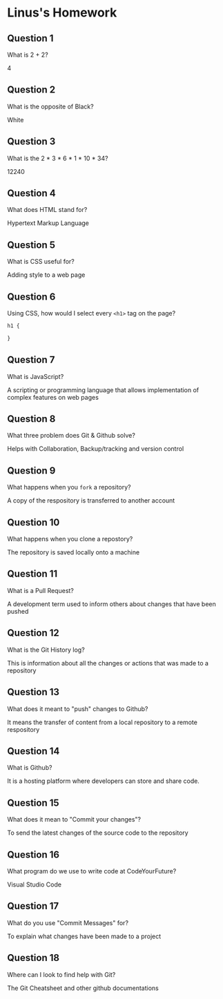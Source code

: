 # Linus's Homework

## Question 1

What is 2 + 2?

4

## Question 2

What is the opposite of Black?

White

## Question 3

What is the  2 * 3 * 6 * 1 * 10 * 34?

12240

## Question 4 

What does HTML stand for?

Hypertext Markup Language

## Question 5

What is CSS useful for?

Adding style to a web page

## Question 6

Using CSS, how would I select every `<h1>` tag on the page?

```css
h1 {

}
```

## Question 7

What is JavaScript?

A scripting or programming language that allows implementation of complex features on web pages

## Question 8

What three problem does Git & Github solve?

Helps with Collaboration, Backup/tracking and version control

## Question 9

What happens when you `fork` a repository?

A copy of the respository is transferred to another account 

## Question 10 

What happens when you clone a repostory?

The repository is saved locally onto a machine

## Question 11

What is a Pull Request?

A development term used to inform others about changes that have been pushed 

## Question 12

What is the Git History log?

This is information about all the changes or actions that was made to a repository

## Question 13

What does it meant to "push" changes to Github?

It means the transfer of content from a local repository to a remote respository 

## Question 14

What is Github?

It is a hosting platform where developers can store and share code.

## Question 15

What does it mean to "Commit your changes"?

To send the latest changes of the source code to the repository

## Question 16

What program do we use to write code at CodeYourFuture?

Visual Studio Code

## Question 17

What do you use "Commit Messages" for?

To explain what changes have been made to a project

## Question 18

Where can I look to find help with Git?

The Git Cheatsheet and other github documentations 
